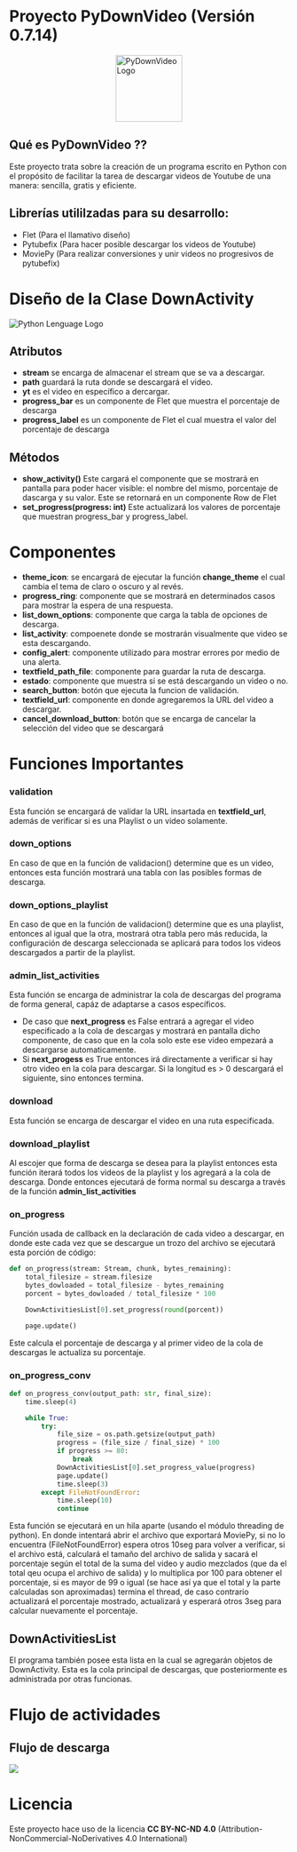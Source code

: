 # Proyecto PyDownVideo (Versión 0.7.14)

<div style="display: flex; justify-content: center; gap:100px;">
    <img src="./src/python.png" alt="PyDownVideo Logo" width="120"/>
</div>


## Qué es PyDownVideo ??
Este proyecto trata sobre la creación de un programa escrito en Python con el propósito de facilitar la tarea de descargar videos de Youtube de una manera: sencilla, gratis y eficiente.

## Librerías utililzadas para su desarrollo:
- Flet (Para el llamativo diseño)
- Pytubefix (Para hacer posible descargar los videos de Youtube)
- MoviePy (Para realizar conversiones y unir videos no progresivos de pytubefix)

# Diseño de la Clase DownActivity

<img src="./src/DownActivity.svg" alt="Python Lenguage Logo"/>

## Atributos
- **stream** se encarga de almacenar el stream que se va a descargar.
- **path** guardará la ruta donde se descargará el video.
- **yt** es el video en específico a dercargar.
- **progress_bar** es un componente de Flet que muestra el porcentaje de descarga
- **progress_label** es un componente de Flet el cual muestra el valor del porcentaje de descarga 

## Métodos
- **show_activity()** Este cargará el componente que se mostrará en pantalla para poder hacer visible: el nombre del mismo, porcentaje de dascarga y su valor. Este se retornará en un componente Row de Flet
- **set_progress(progress: int)** Este actualizará los valores de porcentaje que muestran progress_bar y progress_label.

# Componentes
- **theme_icon**: se encargará de ejecutar la función **change_theme** el cual cambia el tema de claro o oscuro y al revés.
- **progress_ring**: componente que se mostrará en determinados casos para mostrar la espera de una respuesta.
- **list_down_options**: componente que carga la tabla de opciones de descarga.
- **list_activity**: compoenete donde se mostrarán visualmente que video se esta descargando.
- **config_alert**: componente utilizado para mostrar errores por medio de una alerta.
- **textfield_path_file**: componente para guardar la ruta de descarga.
- **estado**: componente que muestra si se está descargando un video o no.
- **search_button**: botón que ejecuta la funcion de validación.
- **textfield_url**: componente en donde agregaremos la URL del video a descargar.
- **cancel_download_button**: botón que se encarga de cancelar la selección del video que se descargará

# Funciones Importantes 

### validation
Esta función se encargará de validar la URL insartada en **textfield_url**, además de verificar si es una Playlist o un video solamente.

### down_options
En caso de que en la función de validacion() determine que es un video, entonces esta función mostrará una tabla con las posibles formas de descarga.

### down_options_playlist
En caso de que en la función de validacion() determine que es una playlist, entonces al igual que la otra, mostrará otra tabla pero más reducida, la configuración de descarga seleccionada se aplicará para todos los videos descargados a partir de la playlist. 

### admin_list_activities
Esta función se encarga de administrar la cola de descargas del programa de forma general, capáz de adaptarse a casos específicos.

- De caso que **next_progress** es False entrará a agregar el video especificado a la cola de descargas y mostrará en pantalla dicho componente, de caso que en la cola solo este ese video empezará a descargarse automaticamente.
- Si **next_progess** es True entonces irá directamente a verificar si hay otro video en la cola para descargar. Si la longitud es > 0 descargará el siguiente, sino entonces termina.

### download 
Esta función se encarga de descargar el video en una ruta especificada. 

### download_playlist
Al escojer que forma de descarga se desea para la playlist entonces esta función iterará todos los videos de la playlist y los agregará a la cola de descarga. Donde entonces ejecutará de forma normal su descarga a través de la función **admin_list_activities**

### on_progress
Función usada de callback en la declaración de cada video a descargar, en donde este cada vez que se descargue un trozo del archivo se ejecutará esta porción de código:
```python
def on_progress(stream: Stream, chunk, bytes_remaining):
    total_filesize = stream.filesize
    bytes_dowloaded = total_filesize - bytes_remaining
    porcent = bytes_dowloaded / total_filesize * 100

    DownActivitiesList[0].set_progress(round(porcent))

    page.update()
```
Este calcula el porcentaje de descarga y al primer video de la cola de descargas le actualiza su porcentaje.

### on_progress_conv
```python
def on_progress_conv(output_path: str, final_size):
    time.sleep(4)

    while True:
        try:
            file_size = os.path.getsize(output_path)
            progress = (file_size / final_size) * 100
            if progress >= 80:
                break
            DownActivitiesList[0].set_progress_value(progress)
            page.update()
            time.sleep(3)
        except FileNotFoundError:
            time.sleep(10)
            continue
```
Esta función se ejecutará en un hila aparte (usando el módulo threading de python).
En donde intentará abrir el archivo que exportará MoviePy, si no lo encuentra (FileNotFoundError) espera otros 10seg para volver a verificar, 
si el archivo está, calculará el tamaño del archivo de salida y sacará el porcentaje según el total de la suma del video y audio mezclados 
(que da el total qeu ocupa el archivo de salida) y lo multiplica por 100 para obtener el porcentaje, si es mayor de 99 o igual 
(se hace así ya que el total y la parte calculadas son aproximadas) termina el thread, de caso contrario actualizará el porcentaje 
mostrado, actualizará y esperará otros 3seg para calcular nuevamente el porcentaje.

## DownActivitiesList
El programa también posee esta lista en la cual se agregarán objetos de DownActivity. Esta es la cola principal de descargas, que posteriormente es administrada por otras funcionas. 

# Flujo de actividades

## Flujo de descarga
<img src="src/mermaid.live_view_short.png" />

# Licencia 
Este proyecto hace uso de la licencia **CC BY-NC-ND 4.0** (Attribution-NonCommercial-NoDerivatives 4.0 International)